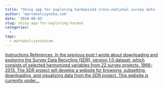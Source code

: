 ```yaml
---
title: "Shiny app for exploring harmonized cross-national survey data (SDR v.1.0)"
author: 'martakolczynska.com'
date: '2018-08-05'
slug: shiny-app-for-exploring-harmon
categories:
  - 
tags:
  - martakolczynskacom
---
```


[Instructions References  In the previous post I wrote about downloading and exploring the Survey Data Recycling (SDR), version 1.0 dataset, which consists of selected harmonized variables from 22 survey projects, 1966-2013. The SDR project will develop a website for browsing, subsetting, downloading, and visualizing data from the SDR project. This website is currently under...<click to read more>](https://martakolczynska.com/post/sdr-exploration-shiny/)

